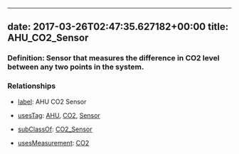 
---
date: 2017-03-26T02:47:35.627182+00:00
title: AHU_CO2_Sensor
---
### Definition: Sensor that measures the difference in CO2 level between any two points in the system.

### Relationships

* [label](http://www.w3.org/2000/01/rdf-schema#label): AHU CO2 Sensor

* [usesTag](https://brickschema.org/schema/1.0/BrickFrame#usesTag): [AHU](https://brickschema.org/schema/1.0/BrickTag#AHU), [CO2](https://brickschema.org/schema/1.0/BrickTag#CO2), [Sensor](https://brickschema.org/schema/1.0/BrickTag#Sensor)

* [subClassOf](http://www.w3.org/2000/01/rdf-schema#subClassOf): [CO2_Sensor](https://brickschema.org/schema/1.0/Brick#CO2_Sensor)

* [usesMeasurement](https://brickschema.org/schema/1.0/BrickFrame#usesMeasurement): [CO2](https://brickschema.org/schema/1.0/Brick#CO2)
